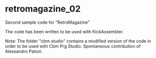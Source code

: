 # retromagazine_02
Second sample code for "RetroMagazine"

The code has been written to be used with KickAssembler. 

Note: The folder "cbm studio" contains a modified version of the code in order to be used with Cbm Prg Studio.
Spontaneous contribution of Alessandro Paloni.

